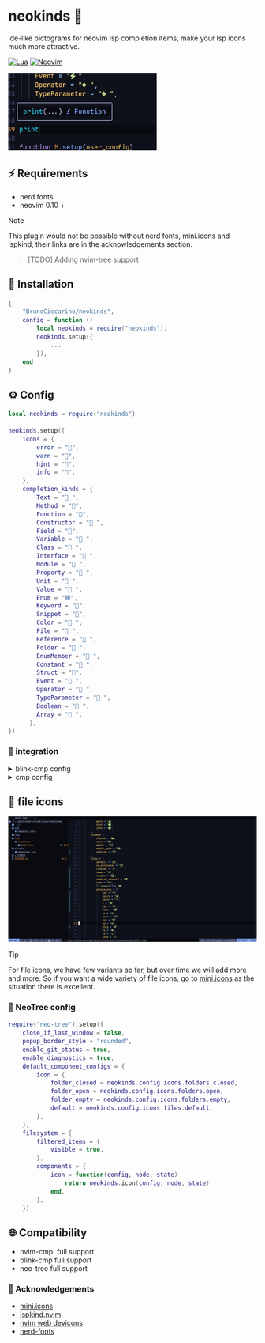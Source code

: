 # neokinds 🥴 

ide-like pictograms for neovim lsp completion items, make your lsp icons much more attractive.

[![Lua](https://img.shields.io/badge/Lua-blue.svg?style=for-the-badge&logo=lua)](http://www.lua.org)
[![Neovim](https://img.shields.io/badge/Neovim%200.8+-green.svg?style=for-the-badge&logo=neovim)](https://neovim.io)

![img](./img/neokind.jpg)

## ⚡️ Requirements 

- nerd fonts 
- neovim 0.10 +

> [!NOTE]
> This plugin would not be possible without nerd fonts, mini.icons and lspkind, their links are in the acknowledgements section.

> [TODO]
> Adding nvim-tree support

## 🍺 Installation

```lua
{
    "BrunoCiccarino/neokinds",
    config = function ()
        local neokinds = require("neokinds"), 
        neokinds.setup({
            ...
        }),
    end
}
```

## ⚙️  Config 

```lua
local neokinds = require("neokinds")

neokinds.setup({
    icons = {
        error = "",
        warn = "",
        hint = "",
        info = "",
    },
    completion_kinds = {
        Text = " ",
        Method = "󰆧",
        Function = "󰊕",
        Constructor = " ",
        Field = "",
        Variable = " ",
        Class = "󰠱 ",
        Interface = " ",
        Module = " ",
        Property = "󰜢 ",
        Unit = " ",
        Value = " ",
        Enum = "練",
        Keyword = "󰌋",
        Snippet = "",
        Color = " ",
        File = " ",
        Reference = " ",
        Folder = " ",
        EnumMember = " ",
        Constant = " ",
        Struct = "",
        Event = " ",
        Operator = " ",
        TypeParameter = " ",
        Boolean = " ",
        Array = " ",
      },        
})

```

### 🎨 integration

<details>
<summary> blink-cmp config</summary>

```lua
local neokinds = require("neokinds")

require('blink-cmp').setup({
    completion = {
        list = { selection = function(ctx) return ctx.mode == "cmdline" and "auto_insert" or "preselect" end },
        menu = {
            border = "rounded",
            winhighlight = "Normal:NormalFloat,FloatBorder:FloatBorder,CursorLine:PmenuSel,Search:None",
            draw = {
                components = {
                    kind_icon = {
                        text = function(ctx)
                            
                            local icon = neokinds.config.completion_kinds[ctx.kind] or ""
                            return icon .. " " .. (ctx.kind or "")
                        end,
                        highlight = function(ctx)
                            
                            return "CmpItemKind" .. (ctx.kind or "Default")
                        end,
                    },
                },
            },
        },
    },
}
```
</details>

<details>
<summary> cmp config</summary>

```lua
    local neokinds = require('neokinds') 

    formatting = {
        format = function(entry, vim_item)
      vim_item.menu = ({
        nvim_lsp = "[LSP]",
        luasnip = "[Snippet]",
        buffer = "[Buffer]",
        nvim_lua = "[API]",
        path = "[Path]",
        calc = "[Calc]",
        emoji = "[Emoji]",
      })[entry.source.name] or ""
        vim_item.kind = string.format("%s %s", M.config.completion_kinds[vim_item.kind] or "", vim_item.kind)
    return vim_item
    end,
  },
```
</details>

## 📁 file icons

![preview](./img/neokinds.jpg)

> [!TIP]
> For file icons, we have few variants so far, but over time we will add more and more. So if you want a wide variety of file icons, go to [mini.icons](https://github.com/echasnovski/mini.icons) as the situation there is excellent. 

### 🌳 NeoTree config

```lua 
require("neo-tree").setup({
    close_if_last_window = false,
    popup_border_style = "rounded",
    enable_git_status = true,
    enable_diagnostics = true,
    default_component_configs = {
        icon = {
            folder_closed = neokinds.config.icons.folders.closed,
            folder_open = neokinds.config.icons.folders.open,
            folder_empty = neokinds.config.icons.folders.empty,
            default = neokinds.config.icons.files.default,
        },
    },
    filesystem = {
        filtered_items = {
            visible = true,
        },
        components = {
            icon = function(config, node, state)
                return neokinds.icon(config, node, state)
            end,
        },
    })
```

## 🌐 Compatibility

- nvim-cmp: full support 
- blink-cmp full support
- neo-tree full support 

### 👏 Acknowledgements

- [mini.icons](https://github.com/echasnovski/mini.icons)
- [lspkind.nvim](https://github.com/onsails/lspkind.nvim)
- [nvim web devicons](https://github.com/nvim-tree/nvim-web-devicons) 
- [nerd-fonts](https://www.nerdfonts.com/)
